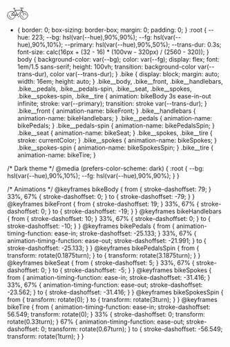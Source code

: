 <svg class="bike" viewBox="0 0 48 30" width="48px" height="30px">
	<g fill="none" stroke="currentColor" stroke-linecap="round" stroke-linejoin="round" stroke-width="1">
		<g transform="translate(9.5,19)">
			<circle class="bike__tire" r="9" stroke-dasharray="56.549 56.549" />
			<g class="bike__spokes-spin" stroke-dasharray="31.416 31.416" stroke-dashoffset="-23.562">
				<circle class="bike__spokes" r="5" />
				<circle class="bike__spokes" r="5" transform="rotate(180,0,0)" />
			</g>
		</g>
		<g transform="translate(24,19)">
			<g class="bike__pedals-spin" stroke-dasharray="25.133 25.133" stroke-dashoffset="-21.991" transform="rotate(67.5,0,0)">
				<circle class="bike__pedals" r="4" />
				<circle class="bike__pedals" r="4" transform="rotate(180,0,0)" />
			</g>
		</g>
		<g transform="translate(38.5,19)">
			<circle class="bike__tire" r="9" stroke-dasharray="56.549 56.549" />
			<g class="bike__spokes-spin" stroke-dasharray="31.416 31.416" stroke-dashoffset="-23.562">
				<circle class="bike__spokes" r="5" />
				<circle class="bike__spokes" r="5" transform="rotate(180,0,0)" />
			</g>
		</g>
		<polyline class="bike__seat" points="14 3,18 3" stroke-dasharray="5 5" />
		<polyline class="bike__body" points="16 3,24 19,9.5 19,18 8,34 7,24 19" stroke-dasharray="79 79" />
		<path class="bike__handlebars" d="m30,2h6s1,0,1,1-1,1-1,1" stroke-dasharray="10 10" />
		<polyline class="bike__front" points="32.5 2,38.5 19" stroke-dasharray="19 19" />
	</g>
</svg>


* {
	border: 0;
	box-sizing: border-box;
	margin: 0;
	padding: 0;
}
:root {
	--hue: 223;
	--bg: hsl(var(--hue),90%,90%);
	--fg: hsl(var(--hue),90%,10%);
	--primary: hsl(var(--hue),90%,50%);
	--trans-dur: 0.3s;
	font-size: calc(16px + (32 - 16) * (100vw - 320px) / (2560 - 320));
}
body {
	background-color: var(--bg);
	color: var(--fg);
	display: flex;
	font: 1em/1.5 sans-serif;
	height: 100vh;
	transition:
		background-color var(--trans-dur),
		color var(--trans-dur);
}
.bike {
	display: block;
	margin: auto;
	width: 16em;
	height: auto;
}
.bike__body,
.bike__front,
.bike__handlebars,
.bike__pedals,
.bike__pedals-spin,
.bike__seat,
.bike__spokes,
.bike__spokes-spin,
.bike__tire {
	animation: bikeBody 3s ease-in-out infinite;
	stroke: var(--primary);
	transition: stroke var(--trans-dur);
}
.bike__front {
	animation-name: bikeFront;
}
.bike__handlebars {
	animation-name: bikeHandlebars;
}
.bike__pedals {
	animation-name: bikePedals;
}
.bike__pedals-spin {
	animation-name: bikePedalsSpin;
}
.bike__seat {
	animation-name: bikeSeat;
}
.bike__spokes,
.bike__tire {
	stroke: currentColor;
}
.bike__spokes {
	animation-name: bikeSpokes;
}
.bike__spokes-spin {
	animation-name: bikeSpokesSpin;
}
.bike__tire {
	animation-name: bikeTire;
}

/* Dark theme */
@media (prefers-color-scheme: dark) {
	:root {
		--bg: hsl(var(--hue),90%,10%);
		--fg: hsl(var(--hue),90%,90%);
	}
}

/* Animations */
@keyframes bikeBody {
	from { stroke-dashoffset: 79; }
	33%,
	67% { stroke-dashoffset: 0; }
	to { stroke-dashoffset: -79; }
}
@keyframes bikeFront {
	from { stroke-dashoffset: 19; }
	33%,
	67% { stroke-dashoffset: 0; }
	to { stroke-dashoffset: -19; }
}
@keyframes bikeHandlebars {
	from { stroke-dashoffset: 10; }
	33%,
	67% { stroke-dashoffset: 0; }
	to { stroke-dashoffset: -10; }
}
@keyframes bikePedals {
	from {
		animation-timing-function: ease-in;
		stroke-dashoffset: -25.133;
	}
	33%,
	67% {
		animation-timing-function: ease-out;
		stroke-dashoffset: -21.991;
	}
	to {
		stroke-dashoffset: -25.133;
	}
}
@keyframes bikePedalsSpin {
	from { transform: rotate(0.1875turn); }
	to { transform: rotate(3.1875turn); }
}
@keyframes bikeSeat {
	from { stroke-dashoffset: 5; }
	33%,
	67% { stroke-dashoffset: 0; }
	to { stroke-dashoffset: -5; }
}
@keyframes bikeSpokes {
	from {
		animation-timing-function: ease-in;
		stroke-dashoffset: -31.416;
	}
	33%,
	67% {
		animation-timing-function: ease-out;
		stroke-dashoffset: -23.562;
	}
	to {
		stroke-dashoffset: -31.416;
	}
}
@keyframes bikeSpokesSpin {
	from { transform: rotate(0); }
	to { transform: rotate(3turn); }
}
@keyframes bikeTire {
	from {
		animation-timing-function: ease-in;
		stroke-dashoffset: 56.549;
		transform: rotate(0);
	}
	33% {
		stroke-dashoffset: 0;
		transform: rotate(0.33turn);
	}
	67% {
		animation-timing-function: ease-out;
		stroke-dashoffset: 0;
		transform: rotate(0.67turn);
	}
	to {
		stroke-dashoffset: -56.549;
		transform: rotate(1turn);
	}
}
